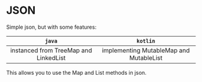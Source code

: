 # JSON
Simple json, but with some features:

|                 `java`                 |                 `kotlin`                 |
|:--------------------------------------:|:----------------------------------------:|
| instanced from TreeMap and LinkedList  | implementing MutableMap and MutableList  |

This allows you to use the Map and List methods in json.